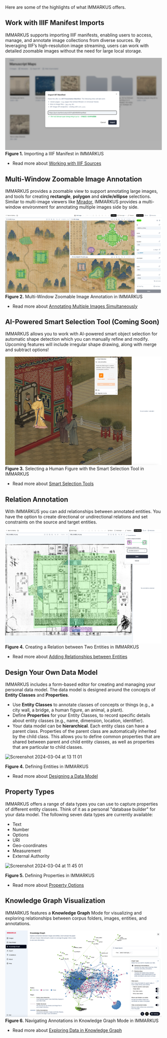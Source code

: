Here are some of the highlights of what IMMARKUS offers.

## Work with IIIF Manifest Imports

IMMARKUS supports importing IIIF manifests, enabling users to access, manage, and annotate image collections from diverse sources. By leveraging IIIF’s high-resolution image streaming, users can work with detailed zoomable images without the need for large local storage.

![01-fig1](update-images/01_overview_fig1.png)
**Figure 1.** Importing a IIIF Manifest in IMMARKUS

* Read more about [Working with IIIF Sources](02-Importing-Images#working-with-iiif-sources)

## Multi-Window Zoomable Image Annotation

IMMARKUS provides a zoomable view to support annotating large images, and tools for creating __rectangle__, __polygon__ and __circle/ellipse__ selections. Similar to multi-image viewers like [Mirador](https://projectmirador.org/), IMMARKUS provides a multi-window environment for annotating multiple images side by side.


![01-fig2](update-images/01_overview_fig2.png)
**Figure 2.** Multi-Window Zoomable Image Annotation in IMMARKUS

* Read more about [Annotating Multiple Images Simultaneously](https://github.com/rsimon/immarkus/wiki/05-Annotating-Images#annotating-multiple-images-simultaneously)

## AI-Powered Smart Selection Tool (Coming Soon)

IMMARKUS allows you to work with AI-powered smart object selection for automatic shape detection which you can manually refine and modify. Upcoming features will include irregular shape drawing, along with merge and subtract options!

![01-fig3](update-images/01_overview_fig3.png)
**Figure 3.** Selecting a Human Figure with the Smart Selection Tool in IMMARKUS

* Read more about [Smart Selection Tools](05-Annotating-Images#🛠️-smart-selection-tools)

## Relation Annotation 

With IMMARKUS you can add relationships between annotated entities. You have the option to create directional or undirectional relations and set constraints on the source and target entities.

![01-fig4](update-images/01_overview_fig4.png)
**Figure 4.** Creating a Relation between Two Entities in IMMARKUS

* Read more about [Adding Relationships between Entities](05-Annotating-Images#adding-relationships-between-entities)


## Design Your Own Data Model

IMMARKUS includes a form-based editor for creating and managing your personal data model. The data model is designed around the concepts of **Entity Classes** and **Properties**.

- Use __Entity Classes__ to annotate classes of concepts or things (e.g., a city wall, a bridge, a human figure, an animal, a plant).
- Define __Properties__ for your Entity Classes, to record specific details about entity classes (e.g., name, dimension, location, identifier). 
- Your data model can be __hierarchical__. Each entity class can have a parent class. Properties of the parent class are automatically inherited by the child class. This allows you to define common properties that are shared between parent and child entity classes, as well as properties that are particular to child classes.

<img width="958" alt="Screenshot 2024-03-04 at 13 11 01" src="https://github.com/rsimon/immarkus/assets/160752064/b8d54fa9-53dc-414e-b291-d62f46b76a9b">

**Figure 4.** Defining Entities in IMMARKUS


* Read more about [Designing a Data Model](https://github.com/rsimon/immarkus/wiki/04-Designing-a-Data-Model)

## Property Types

IMMARKUS offers a range of data types you can use to capture properties of different entity classes. Think of it as a personal "database builder" for your data model. The following seven data types are currently available:

- Text 
- Number
- Options
- URI
- Geo-coordinates
- Measurement 
- External Authority 

<img width="978" alt="Screenshot 2024-03-04 at 11 45 01" src="https://github.com/rsimon/immarkus/assets/160752064/996cd609-c1c3-4a96-b51c-f7ee376e3a7a">

**Figure 5.** Defining Properties in IMMARKUS

* Read more about [Property Options](https://github.com/rsimon/immarkus/wiki/04-Designing-a-Data-Model#property-options)


## Knowledge Graph Visualization
IMMARKUS features a **Knowledge Graph** Mode for visualizing and exploring relationships between corpus folders, images, entities, and annotations.

![01-fig6](update-images/01_overview_fig6.png)
**Figure 6.** Navigating Annotations in Knowledge Graph Mode in IMMARKUS

* Read more about [Exploring Data in Knowledge Graph](07-Exploring-Data-in-Knowledge-Graph.md)
